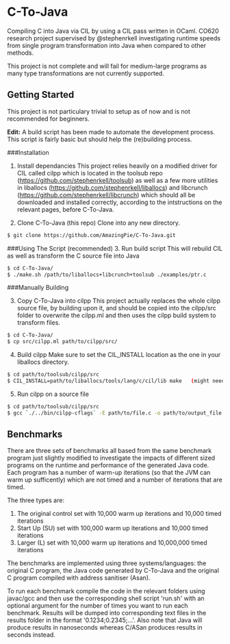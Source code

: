 # C-To-Java
Compiling C into Java via CIL by using a CIL pass written in OCaml.
CO620 research project supervised by @stephenrkell investigating runtime speeds from single program transformation into Java when compared to other methods.

This project is not complete and will fail for medium-large programs as many type transformations are not currently supported.

## Getting Started
This project is not particulary trivial to setup as of now and is not recommended for beginners.

**Edit:**
A build script has been made to automate the development process. This script is fairly basic but should help the (re)building process.

###Installation
1. Install dependancies
  This project relies heavily on a modified driver for CIL called cilpp which is located in the toolsub repo (https://github.com/stephenrkell/toolsub) as well as a few more utilities in liballocs (https://github.com/stephenrkell/liballocs) and libcrunch (https://github.com/stephenrkell/libcrunch) which should all be downloaded and installed correctly, according to the intstructions on the relevant pages, before C-To-Java.
  
2. Clone C-To-Java (this repo)
  Clone into any new directory.
  ```bash
  $ git clone https://github.com/AmazingPie/C-To-Java.git
  ```

###Using The Script (recommended)
3. Run build script
  This will rebuild CIL as well as transform the C source file into Java
  ```bash
  $ cd C-To-Java/
  $ ./make.sh /path/to/liballocs+libcrunch+toolsub ./examples/ptr.c
  ```

###Manually Building

3. Copy C-To-Java into cilpp
  This project actually replaces the whole cilpp source file, by building upon it, and should be copied into the cilpp/src folder to overwrite the cilpp.ml and then uses the cilpp build system to transform files.
  ```bash
  $ cd C-To-Java/
  $ cp src/cilpp.ml path/to/cilpp/src/
  ```
  
4. Build cilpp
  Make sure to set the CIL_INSTALL location as the one in your liballocs directory.
  ```bash
  $ cd path/to/toolsub/cilpp/src
  $ CIL_INSTALL=path/to/liballocs/tools/lang/c/cil/lib make   (might need to run this with admin privilages)
  ```
  
5. Run cilpp on a source file
  ```bash
  $ cd path/to/toolsub/cilpp/src
  $ gcc `./../bin/cilpp-cflags` -E path/to/file.c -o path/to/output_file.java -Wp,-plugin,path/to/liballocs/tools/lang/c/cilallocs/cilallocs.cmxs,-plugin,path/to/libcrunch/frontend/c/ptrintarith/ptrintarith.cmxs -Wp,-fpass-ptrintarith -std=c11
  ```

## Benchmarks
There are three sets of benchmarks all based from the same benchmark program just slightly modified to investigate the impacts of different sized programs on the runtime and performance of the generated Java code. Each program has a number of warm-up iterations (so that the JVM can warm up sufficently) which are not timed and a number of iterations that are timed.

The three types are:
  1. The original control set with 10,000 warm up iterations and 10,000 timed iterations
  2. Start Up (SU) set with 100,000 warm up iterations and 10,000 timed iterations
  3. Larger (L) set with 10,000 warm up iterations and 10,000,000 timed iterations

The benchmarks are implemented using three systems/languages: the original C program, the Java code generated by C-To-Java and the original C program compiled with address sanitiser (Asan).

To run each benchmark compile the code in the relevant folders using javac/gcc and then use the corresponding shell script 'run.sh' with an optional argument for the number of times you want to run each benchmark. Results will be dumped into corresponding text files in the results folder in the format '0.1234;0.2345;...'. Also note that Java will produce results in nanoseconds whereas C/ASan produces results in seconds instead.